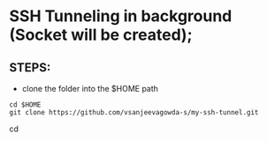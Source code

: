 # SSH Tunneling in background (Socket will be created);

## STEPS:
* clone the folder into the $HOME path
```
cd $HOME
git clone https://github.com/vsanjeevagowda-s/my-ssh-tunnel.git
```

cd 